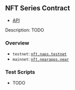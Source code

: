 ## NFT Series Contract

- [API](./API.md)

Description: TODO

### Overview

- `testnet`: [`nft.naps.testnet`](https://explorer.testnet.near.org/accounts/nft.naps.testnet)
- `mainnet`: [`nft.nearapps.near`](https://explorer.mainnet.near.org/accounts/nft.nearapps.near)

### Test Scripts

- TODO
